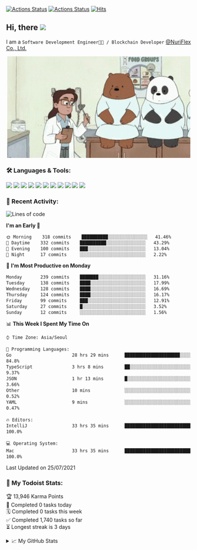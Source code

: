 
[![Actions Status](https://github.com/ddok2/ddok2/workflows/Todoist%20Readme/badge.svg)](https://github.com/ddok2/ddok2/actions)
[![Actions Status](https://github.com/ddok2/ddok2/workflows/wakatime-stats/badge.svg)](https://github.com/ddok2/ddok2/actions)
[![Hits](https://hits.seeyoufarm.com/api/count/incr/badge.svg?url=https%3A%2F%2Fgithub.com%2Fddok2&count_bg=%23FF9595&title_bg=%23555555&icon=github.svg&icon_color=%23FFFFFF&title=hits&edge_flat=false)](https://hits.seeyoufarm.com)

<!-- ![visitors](https://visitor-badge.laobi.icu/badge?page_id=ddok2.ddok2) -->
## Hi, there <img src="https://raw.githubusercontent.com/MartinHeinz/MartinHeinz/master/wave.gif" width="25px">

I am a `Software Development Engineer🧑‍💻 / Blockchain Developer` [@NuriFlex Co., Ltd.](https://nuriflex.com)


<p align="center">
<img align="center" alt="GIF" src="img/debugging.gif" />
</p>


### 🛠 Languages & Tools:
<p>
    <img src="https://img.shields.io/badge/go-%2300ADD8.svg?&style=for-the-badge&logo=go&logoColor=white"/>
    <img src="https://img.shields.io/badge/node.js%20-%2343853D.svg?&style=for-the-badge&logo=node.js&logoColor=white"/>
    <img src="https://img.shields.io/badge/javascript%20-%23323330.svg?&style=for-the-badge&logo=javascript&logoColor=%23F7DF1E"/>
    <img src="https://img.shields.io/badge/typescript%20-%23007ACC.svg?&style=for-the-badge&logo=typescript&logoColor=white"/>
    <img src="https://img.shields.io/badge/python%20-%2314354C.svg?&style=for-the-badge&logo=python&logoColor=white"/>
    <img src="https://img.shields.io/badge/react%20-%2320232a.svg?&style=for-the-badge&logo=react&logoColor=%2361DAFB"/>
    <img src="https://img.shields.io/badge/AWS%20-%23FF9900.svg?&style=for-the-badge&logo=amazon-aws&logoColor=white"/>
    <img src="https://img.shields.io/badge/Google%20Cloud%20-%234285F4.svg?&style=for-the-badge&logo=google-cloud&logoColor=white"/>
    <img src="https://img.shields.io/badge/docker%20-%230db7ed.svg?&style=for-the-badge&logo=docker&logoColor=white"/>
    <img src="https://img.shields.io/badge/kubernetes%20-%23326ce5.svg?&style=for-the-badge&logo=kubernetes&logoColor=white"/>
    <img src="https://img.shields.io/badge/ansible%20-%231A1918.svg?&style=for-the-badge&logo=ansible&logoColor=white"/>
</p>

### 🌈 Recent Activity:
<!--START_SECTION:waka-->
![Lines of code](https://img.shields.io/badge/From%20Hello%20World%20I%27ve%20Written-701181%20lines%20of%20code-blue)

**I'm an Early 🐤** 

```text
🌞 Morning    318 commits    ██████████░░░░░░░░░░░░░░░   41.46% 
🌆 Daytime    332 commits    ██████████░░░░░░░░░░░░░░░   43.29% 
🌃 Evening    100 commits    ███░░░░░░░░░░░░░░░░░░░░░░   13.04% 
🌙 Night      17 commits     ░░░░░░░░░░░░░░░░░░░░░░░░░   2.22%

```
📅 **I'm Most Productive on Monday** 

```text
Monday       239 commits    ███████░░░░░░░░░░░░░░░░░░   31.16% 
Tuesday      138 commits    ████░░░░░░░░░░░░░░░░░░░░░   17.99% 
Wednesday    128 commits    ████░░░░░░░░░░░░░░░░░░░░░   16.69% 
Thursday     124 commits    ████░░░░░░░░░░░░░░░░░░░░░   16.17% 
Friday       99 commits     ███░░░░░░░░░░░░░░░░░░░░░░   12.91% 
Saturday     27 commits     █░░░░░░░░░░░░░░░░░░░░░░░░   3.52% 
Sunday       12 commits     ░░░░░░░░░░░░░░░░░░░░░░░░░   1.56%

```


📊 **This Week I Spent My Time On** 

```text
⌚︎ Time Zone: Asia/Seoul

💬 Programming Languages: 
Go                       28 hrs 29 mins      █████████████████████░░░░   84.8% 
TypeScript               3 hrs 8 mins        ██░░░░░░░░░░░░░░░░░░░░░░░   9.37% 
JSON                     1 hr 13 mins        █░░░░░░░░░░░░░░░░░░░░░░░░   3.66% 
Other                    10 mins             ░░░░░░░░░░░░░░░░░░░░░░░░░   0.52% 
YAML                     9 mins              ░░░░░░░░░░░░░░░░░░░░░░░░░   0.47%

🔥 Editors: 
IntelliJ                 33 hrs 35 mins      █████████████████████████   100.0%

💻 Operating System: 
Mac                      33 hrs 35 mins      █████████████████████████   100.0%

```


 Last Updated on 25/07/2021
<!--END_SECTION:waka-->

### 🚧 My Todoist Stats:
<!-- TODO-IST:START -->
🏆  13,946 Karma Points           
🌸  Completed 0 tasks today           
🗓  Completed 0 tasks this week           
✅  Completed 1,740 tasks so far           
⏳  Longest streak is 3 days
<!-- TODO-IST:END -->

<details>
<summary>📈 My GitHub Stats</summary>
<p align="center"> <img src="https://github-readme-stats.vercel.app/api?username=ddok2&show_icons=true" alt="ddok2" />
</details>
